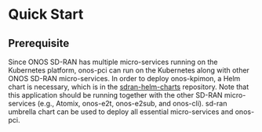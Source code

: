 # Quick Start

## Prerequisite
Since ONOS SD-RAN has multiple micro-services running on the Kubernetes platform, 
onos-pci can run on the Kubernetes along with other ONOS SD-RAN micro-services. In order to deploy onos-kpimon, a Helm chart is necessary, which is in the 
[sdran-helm-charts] repository. 
Note that this application should be running together with the other SD-RAN micro-services (e.g., Atomix, onos-e2t, onos-e2sub, and onos-cli). sd-ran umbrella chart can be used
to deploy all essential micro-services and onos-pci.




[sdran-helm-charts]: https://github.com/onosproject/sdran-helm-charts